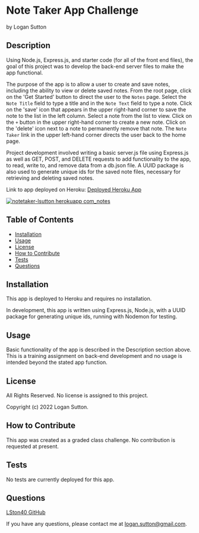 # Note Taker App Challenge
by Logan Sutton


## Description

Using Node.js, Express.js, and starter code (for all of the front end files), the goal of this project was to develop the back-end server files to make the app functional.

The purpose of the app is to allow a user to create and save notes, including the ability to view or delete saved notes.
From the root page, click on the 'Get Started' button to direct the user to the `Notes` page. Select the `Note Title` field to type a title and in the `Note Text` field to type a note. Click on the 'save' icon that appears in the upper right-hand corner to save the note to the list in the left column. Select a note from the list to view. Click on the `+` button in the upper right-hand corner to create a new note. Click on the 'delete' icon next to a note to permanently remove that note. The `Note Taker` link in the upper left-hand corner directs the user back to the home page.

Project development involved writing a basic server.js file using Express.js as well as GET, POST, and DELETE requests to add functionality to the app, to read, write to, and remove data from a db.json file. A UUID package is also used to generate unique ids for the saved note files, necessary for retrieving and deleting saved notes.

Link to app deployed on Heroku: [Deployed Heroku App](https://notetaker-lsutton.herokuapp.com/notes)

[![notetaker-lsutton herokuapp com_notes](https://user-images.githubusercontent.com/103286445/181275567-a62cfce3-f126-4e78-8768-b99950ea55ba.png)](https://user-images.githubusercontent.com/103286445/181275567-a62cfce3-f126-4e78-8768-b99950ea55ba.png)


## Table of Contents  

- [Installation](#installation)  
- [Usage](#usage)  
- [License](#license)  
- [How to Contribute](#how-to-contribute)  
- [Tests](#tests)  
- [Questions](#questions)  

## Installation

This app is deployed to Heroku and requires no installation.

In development, this app is written using Express.js, Node.js, with a UUID package for generating unique ids, running with Nodemon for testing.

## Usage

Basic functionality of the app is described in the Description section above. This is a training assignment on back-end development and no usage is intended beyond the stated app function.

## License

All Rights Reserved. No license is assigned to this project.

Copyright (c) 2022 Logan Sutton.  

## How to Contribute
  
This app was created as a graded class challenge. No contribution is requested at present.  

## Tests

No tests are currently deployed for this app.

## Questions

[LSton40 GitHub](https://github.com/LSton40)  

If you have any questions, please contact me at logan.sutton@gmail.com.
